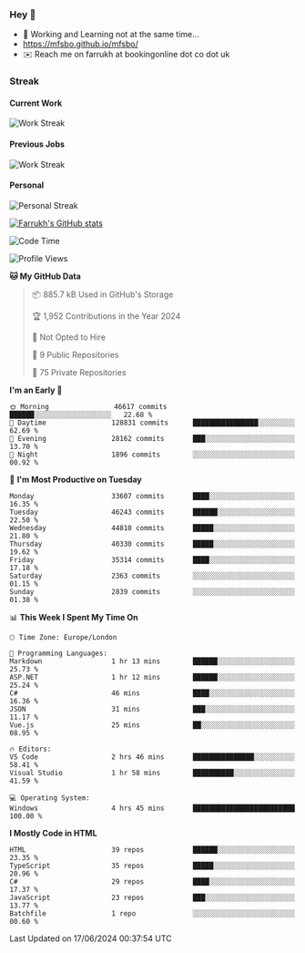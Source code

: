 ### Hey 👋

- 🏃 Working and Learning not at the same time...
- https://mfsbo.github.io/mfsbo/
- ✉️ Reach me on farrukh at bookingonline dot co dot uk

### Streak
#### Current Work
![Work Streak](https://streak-stats.demolab.com/?user=mfsbo)
#### Previous Jobs
![Work Streak](https://streak-stats.demolab.com/?user=farrukhcw)
#### Personal
![Personal Streak](https://streak-stats.demolab.com/?user=farrukhsubhani)

[![Farrukh's GitHub stats](https://github-readme-stats.vercel.app/api?username=mfsbo&hide=stars&count_private=true)](https://github.com/mfsbo/)

<!--START_SECTION:waka-->
![Code Time](http://img.shields.io/badge/Code%20Time-637%20hrs%2029%20mins-blue)

![Profile Views](http://img.shields.io/badge/Profile%20Views-14-blue)

**🐱 My GitHub Data** 

> 📦 885.7 kB Used in GitHub's Storage 
 > 
> 🏆 1,952 Contributions in the Year 2024
 > 
> 🚫 Not Opted to Hire
 > 
> 📜 9 Public Repositories 
 > 
> 🔑 75 Private Repositories 
 > 
**I'm an Early 🐤** 

```text
🌞 Morning                46617 commits       ██████░░░░░░░░░░░░░░░░░░░   22.68 % 
🌆 Daytime                128831 commits      ████████████████░░░░░░░░░   62.69 % 
🌃 Evening                28162 commits       ███░░░░░░░░░░░░░░░░░░░░░░   13.70 % 
🌙 Night                  1896 commits        ░░░░░░░░░░░░░░░░░░░░░░░░░   00.92 % 
```
📅 **I'm Most Productive on Tuesday** 

```text
Monday                   33607 commits       ████░░░░░░░░░░░░░░░░░░░░░   16.35 % 
Tuesday                  46243 commits       ██████░░░░░░░░░░░░░░░░░░░   22.50 % 
Wednesday                44810 commits       █████░░░░░░░░░░░░░░░░░░░░   21.80 % 
Thursday                 40330 commits       █████░░░░░░░░░░░░░░░░░░░░   19.62 % 
Friday                   35314 commits       ████░░░░░░░░░░░░░░░░░░░░░   17.18 % 
Saturday                 2363 commits        ░░░░░░░░░░░░░░░░░░░░░░░░░   01.15 % 
Sunday                   2839 commits        ░░░░░░░░░░░░░░░░░░░░░░░░░   01.38 % 
```


📊 **This Week I Spent My Time On** 

```text
🕑︎ Time Zone: Europe/London

💬 Programming Languages: 
Markdown                 1 hr 13 mins        ██████░░░░░░░░░░░░░░░░░░░   25.73 % 
ASP.NET                  1 hr 12 mins        ██████░░░░░░░░░░░░░░░░░░░   25.24 % 
C#                       46 mins             ████░░░░░░░░░░░░░░░░░░░░░   16.36 % 
JSON                     31 mins             ███░░░░░░░░░░░░░░░░░░░░░░   11.17 % 
Vue.js                   25 mins             ██░░░░░░░░░░░░░░░░░░░░░░░   08.95 % 

🔥 Editors: 
VS Code                  2 hrs 46 mins       ███████████████░░░░░░░░░░   58.41 % 
Visual Studio            1 hr 58 mins        ██████████░░░░░░░░░░░░░░░   41.59 % 

💻 Operating System: 
Windows                  4 hrs 45 mins       █████████████████████████   100.00 % 
```

**I Mostly Code in HTML** 

```text
HTML                     39 repos            ██████░░░░░░░░░░░░░░░░░░░   23.35 % 
TypeScript               35 repos            █████░░░░░░░░░░░░░░░░░░░░   20.96 % 
C#                       29 repos            ████░░░░░░░░░░░░░░░░░░░░░   17.37 % 
JavaScript               23 repos            ███░░░░░░░░░░░░░░░░░░░░░░   13.77 % 
Batchfile                1 repo              ░░░░░░░░░░░░░░░░░░░░░░░░░   00.60 % 
```




 Last Updated on 17/06/2024 00:37:54 UTC
<!--END_SECTION:waka-->
<!--
**mfsbo/mfsbo** is a ✨ _special_ ✨ repository because its `README.md` (this file) appears on your GitHub profile.

Here are some ideas to get you started:

- 🔭 I’m currently working on ...
- 🌱 I’m currently learning ...
- 👯 I’m looking to collaborate on ...
- 🤔 I’m looking for help with ...
- 💬 Ask me about ...
- 📫 How to reach me: ...
- 😄 Pronouns: ...
- ⚡ Fun fact: ...
-->
